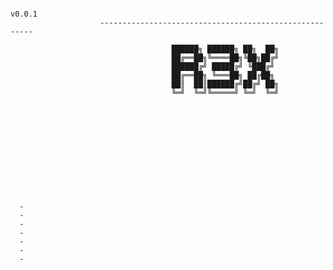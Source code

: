 
                                                                        v0.0.1
                        -------------------------------------------------------
                        
                                        ██████╗ ██████╗ ██╗  ██╗
                                        ██╔══██╗╚════██╗╚██╗██╔╝
                                        ██████╔╝ █████╔╝ ╚███╔╝ 
                                        ██╔══██╗ ╚═══██╗ ██╔██╗ 
                                        ██║  ██║██████╔╝██╔╝ ██╗
                                        ╚═╝  ╚═╝╚═════╝ ╚═╝  ╚═╝
                                                                          
                                  
                              
                              
                              







      - 
      -
      -
      -
      -
      -
      -
















                                           















                                                      
                                                      
